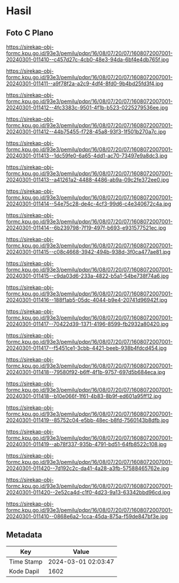 # Hasil

## Foto C Plano

https://sirekap-obj-formc.kpu.go.id/93e3/pemilu/pdpr/16/08/07/20/07/1608072007001-20240301-011410--c457d27c-4cb0-48e3-94da-6bf4e4db765f.jpg

https://sirekap-obj-formc.kpu.go.id/93e3/pemilu/pdpr/16/08/07/20/07/1608072007001-20240301-011411--a9f78f2a-a2c9-4df4-8fd0-9b4bd25fd3f4.jpg

https://sirekap-obj-formc.kpu.go.id/93e3/pemilu/pdpr/16/08/07/20/07/1608072007001-20240301-011412--4fc3383c-9501-4f1b-b523-0225279536ee.jpg

https://sirekap-obj-formc.kpu.go.id/93e3/pemilu/pdpr/16/08/07/20/07/1608072007001-20240301-011412--44b75455-f728-45a8-93f3-1f501b270a7c.jpg

https://sirekap-obj-formc.kpu.go.id/93e3/pemilu/pdpr/16/08/07/20/07/1608072007001-20240301-011413--1dc59fe0-6a65-4dd1-ac70-73497e9a8dc3.jpg

https://sirekap-obj-formc.kpu.go.id/93e3/pemilu/pdpr/16/08/07/20/07/1608072007001-20240301-011413--a41261a2-4488-4486-ab9a-09c2fe372ee0.jpg

https://sirekap-obj-formc.kpu.go.id/93e3/pemilu/pdpr/16/08/07/20/07/1608072007001-20240301-011414--54e75c28-de4c-4cf3-99d6-c4e340672c4a.jpg

https://sirekap-obj-formc.kpu.go.id/93e3/pemilu/pdpr/16/08/07/20/07/1608072007001-20240301-011414--6b239798-7f19-497f-b693-e931577521ec.jpg

https://sirekap-obj-formc.kpu.go.id/93e3/pemilu/pdpr/16/08/07/20/07/1608072007001-20240301-011415--c08c4668-3942-494b-938d-3f0ca477ae81.jpg

https://sirekap-obj-formc.kpu.go.id/93e3/pemilu/pdpr/16/08/07/20/07/1608072007001-20240301-011415--c9da03d6-233a-4822-b5a1-54be738f74a6.jpg

https://sirekap-obj-formc.kpu.go.id/93e3/pemilu/pdpr/16/08/07/20/07/1608072007001-20240301-011416--188f1ab5-05dc-4044-b9e4-20741d96942f.jpg

https://sirekap-obj-formc.kpu.go.id/93e3/pemilu/pdpr/16/08/07/20/07/1608072007001-20240301-011417--70422d39-1371-4196-8599-fb2932a80420.jpg

https://sirekap-obj-formc.kpu.go.id/93e3/pemilu/pdpr/16/08/07/20/07/1608072007001-20240301-011417--f5451ce1-3cbb-4421-beeb-938b4fdcd454.jpg

https://sirekap-obj-formc.kpu.go.id/93e3/pemilu/pdpr/16/08/07/20/07/1608072007001-20240301-011418--79580f92-b6ff-4f1b-9757-697d5b684eca.jpg

https://sirekap-obj-formc.kpu.go.id/93e3/pemilu/pdpr/16/08/07/20/07/1608072007001-20240301-011418--b10e066f-1f61-4b83-8b9f-ed601a95ff12.jpg

https://sirekap-obj-formc.kpu.go.id/93e3/pemilu/pdpr/16/08/07/20/07/1608072007001-20240301-011419--85752c04-e5bb-48ec-b8fd-7560143b8dfb.jpg

https://sirekap-obj-formc.kpu.go.id/93e3/pemilu/pdpr/16/08/07/20/07/1608072007001-20240301-011419--ab78f337-935b-4791-bd51-64fb8522c108.jpg

https://sirekap-obj-formc.kpu.go.id/93e3/pemilu/pdpr/16/08/07/20/07/1608072007001-20240301-011420--7d192c2c-da41-4a28-a3fb-57588465762e.jpg

https://sirekap-obj-formc.kpu.go.id/93e3/pemilu/pdpr/16/08/07/20/07/1608072007001-20240301-011420--2e52ca4d-c1f0-4d23-9a13-63342bbd96cd.jpg

https://sirekap-obj-formc.kpu.go.id/93e3/pemilu/pdpr/16/08/07/20/07/1608072007001-20240301-011410--0868e6a2-1cca-45da-875a-f59de847bf3e.jpg


## Metadata

| Key        | Value               |
| ---------- | ------------------- |
| Time Stamp | 2024-03-01 02:03:47 |
| Kode Dapil | 1602                |



